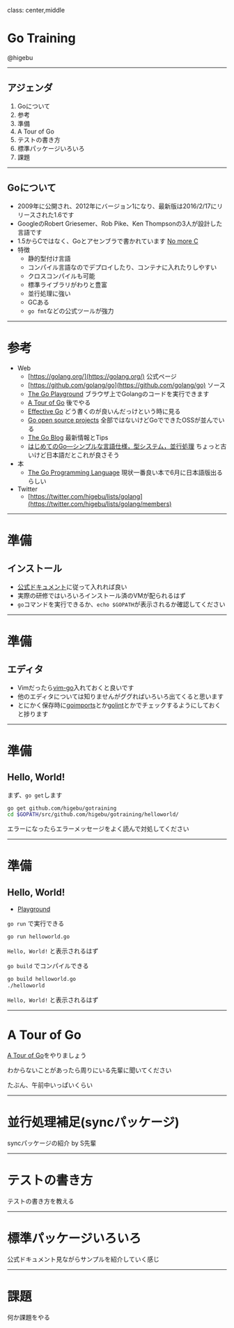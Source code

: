 class: center,middle
# Go Training

@higebu

---

## アジェンダ

1. Goについて
2. 参考
3. 準備
4. A Tour of Go
5. テストの書き方
6. 標準パッケージいろいろ
7. 課題

---

## Goについて

* 2009年に公開され、2012年にバージョン1になり、最新版は2016/2/17にリリースされた1.6です
* GoogleのRobert Griesemer、Rob Pike、Ken Thompsonの3人が設計した言語です
* 1.5からCではなく、Goとアセンブラで書かれています [No more C](https://golang.org/doc/go1.5#c)
* 特徴
    * 静的型付け言語
    * コンパイル言語なのでデプロイしたり、コンテナに入れたりしやすい
    * クロスコンパイルも可能
    * 標準ライブラリがわりと豊富
    * 並行処理に強い
    * GCある
    * `go fmt`などの公式ツールが強力

---

# 参考

* Web
    * [https://golang.org/](https://golang.org/) 公式ページ
    * [https://github.com/golang/go](https://github.com/golang/go) ソース
    * [The Go Playground](https://play.golang.org) ブラウザ上でGolangのコードを実行できます
    * [A Tour of Go](https://tour.golang.org/welcome/1) 後でやる
    * [Effective Go](https://golang.org/doc/effective_go.html) どう書くのが良いんだっけという時に見る
    * [Go open source projects](https://github.com/golang/go/wiki/Projects) 全部ではないけどGoでできたOSSが並んでいる
    * [The Go Blog](http://blog.golang.org/) 最新情報とTips
    * [はじめてのGo―シンプルな言語仕様，型システム，並行処理](http://gihyo.jp/dev/feature/01/go_4beginners) ちょっと古いけど日本語だとこれが良さそう
* 本
    * [The Go Programming Language](http://www.gopl.io/) 現状一番良い本で6月に日本語版出るらしい
* Twitter
    * [https://twitter.com/higebu/lists/golang](https://twitter.com/higebu/lists/golang/members)

---

# 準備

## インストール

* [公式ドキュメント](https://golang.org/doc/install)に従って入れれば良い
* 実際の研修ではいろいろインストール済のVMが配られるはず
* `go`コマンドを実行できるか、`echo $GOPATH`が表示されるか確認してください

---

# 準備

## エディタ

* Vimだったら[vim-go](https://github.com/fatih/vim-go)入れておくと良いです
* 他のエディタについては知りませんがググればいろいろ出てくると思います
* とにかく保存時に[goimports](https://godoc.org/golang.org/x/tools/cmd/goimports)とか[golint](https://github.com/golang/lint)とかでチェックするようにしておくと捗ります

---

# 準備

## Hello, World!

まず、`go get`します

```sh
go get github.com/higebu/gotraining
cd $GOPATH/src/github.com/higebu/gotraining/helloworld/
```

エラーになったらエラーメッセージをよく読んで対処してください

---

# 準備

## Hello, World!

* [Playground](http://play.golang.org/p/992fMmkkxr)

`go run` で実行できる

```sh
go run helloworld.go
```

`Hello, World!` と表示されるはず

`go build` でコンパイルできる

```sh
go build helloworld.go
./helloworld
```

`Hello, World!` と表示されるはず

---

# A Tour of Go

[A Tour of Go](https://tour.golang.org/welcome/1)をやりましょう

わからないことがあったら周りにいる先輩に聞いてください

たぶん、午前中いっぱいくらい

---

# 並行処理補足(syncパッケージ)

syncパッケージの紹介 by S先輩

---

# テストの書き方

テストの書き方を教える

---

# 標準パッケージいろいろ

公式ドキュメント見ながらサンプルを紹介していく感じ

---

# 課題

何か課題をやる
